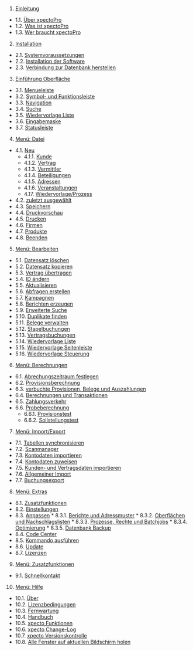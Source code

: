 1. [Einleitung](http://help.xpecto.de/Einleitung)
* 1.1. [Über xpectoPro](http://help.xpecto.de/Einleitung/Ueber_xpectoPro)
*  1.2. [Was ist xpectoPro](http://help.xpecto.de/Einleitung/Was_ist_xpectoPro)
*  1.3. [Wer braucht xpectoPro](http://help.xpecto.de/Einleitung/Wer_braucht_xpectoPro)
2.   [Installation](http://help.xpecto.de/Installation)
*  2.1. [Systemvoraussetzungen](http://help.xpecto.de/Installation/Systemvoraussetzungen)
*  2.2. [Installation der Software](http://help.xpecto.de/Installation/Installation_der_Software)
*  2.3. [Verbindung zur Datenbank herstellen](http://help.xpecto.de/Installation/Verbindung_zur_Datenbank_herstellen)
3.   [Einführung Oberfläche](http://help.xpecto.de/Einfuehrung_Oberflaeche)
*  3.1. [Menueleiste](http://help.xpecto.de/Einfuehrung_Oberflaeche/Menueleiste)
*  3.2. [Symbol- und Funktionsleiste](http://help.xpecto.de/Einfuehrung_Oberflaeche/Symbol-_und_Funktionsleiste)
*  3.3. [Navigation](http://help.xpecto.de/Einfuehrung_Oberflaeche/Navigation)
*  3.4. [Suche](http://help.xpecto.de/Einfuehrung_Oberflaeche/Suche)
*  3.5. [Wiedervorlage Liste](http://help.xpecto.de/Einfuehrung_Oberflaeche/Verträge_anlegen)
* 3.6. [Eingabemaske](http://help.xpecto.de/Einfuehrung_Oberflaeche/Eingabemaske)
*  3.7. [Statusleiste](http://help.xpecto.de/Einfuehrung_Oberflaeche/Statusleiste)
4. [Menü: Datei](http://help.xpecto.de/Datei)
* 4.1. [Neu](http://help.xpecto.de/Datei/Neu)
     * 4.1.1. [Kunde](http://help.xpecto.de/Datei/Neu/Kunde)
     * 4.1.2.  [Vertrag](http://help.xpecto.de/Datei/Neu/Vertrag)
     *  4.1.3. [Vermittler](http://help.xpecto.de/Datei/Neu/Vermittler)
     *  4.1.4. [Beteiligungen](http://help.xpecto.de/Datei/Neu/Beteiligungen)
     *  4.1.5. [Adressen](http://help.xpecto.de/Datei/Neu/Adressen)
     *  4.1.6. [Veranstaltungen](http://help.xpecto.de/Datei/Neu/Veranstaltungen)
     *  4.17. [Wiedervorlage/Prozess](http://help.xpecto.de/Datei/Neu/Wiedervorlage_Prozess)
 * 4.2. [zuletzt ausgewählt](http://help.xpecto.de/Datei/zuletzt_ausgewählt)
*  4.3. [Speichern](http://help.xpecto.de/Datei/Speichern)
*  4.4. [Druckvorschau](http://help.xpecto.de/Datei/Druckvorschau)
*  4.5. [Drucken](http://help.xpecto.de/Datei/Drucken)
* 4.6. [Firmen](http://help.xpecto.de/Datei/Firmen)
*  4.7. [Produkte](http://help.xpecto.de/Datei/Produkte)
*  4.8. [Beenden](http://help.xpecto.de/Datei/Beenden)
5. [Menü: Bearbeiten](http://help.xpecto.de/Bearbeiten)
*  5.1. [Datensatz löschen](http://help.xpecto.de/Bearbeiten/Datensatz_loeschen)
* 5.2. [Datensatz kopieren](http://help.xpecto.de/Bearbeiten/Datensatz_kopieren)
* 5.3. [Vertrag übertragen](http://help.xpecto.de/Bearbeiten/Vertrag_uebertragen)
* 5.4. [ID ändern](http://help.xpecto.de/Bearbeiten/ID_aendern)
* 5.5. [Aktualisieren](http://help.xpecto.de/Bearbeiten/Aktualisieren)
* 5.6. [Abfragen erstellen](http://help.xpecto.de/Bearbeiten/Abfragen_erstellen)
* 5.7. [Kampagnen](http://help.xpecto.de/Bearbeiten/Kampagnen)
* 5.8. [Berichten erzeugen](http://help.xpecto.de/Bearbeiten/Berichten_erzeugen)
* 5.9. [Erweiterte Suche](http://help.xpecto.de/Bearbeiten/Erweiterte_Suche)
* 5.10. [Duplikate finden](http://help.xpecto.de/Bearbeiten/Duplikate_finden)
* 5.11. [Belege verwalten](http://help.xpecto.de/Bearbeiten/Belege_verwalten)
*  5.12. [Stapelbuchungen](http://help.xpecto.de/Bearbeiten/Stapelbuchungen)
* 5.13. [Vertragsbuchungen](http://help.xpecto.de/Bearbeiten/Vertragsbuchungen)
* 5.14. [Wiedervorlage Liste](http://help.xpecto.de/Bearbeiten/Wiedervorlage_Liste)
* 5.15. [Wiedervorlage Seitenleiste](http://help.xpecto.de/Bearbeiten/Wiedervorlage_Seitenliste)
* 5.16.  [Wiedervorlage Steuerung](http://help.xpecto.de/Bearbeiten/Wiedervorlage_Steuereung)
6. [Menü: Berechnungen](http://help.xpecto.de/Berechnungen) 
*  6.1. [Abrechungszeitraum festlegen](http://help.xpecto.de/Berechnungen/Abrechnungszeitraum_festlegen)
*  6.2. [Provisionsberechnung](http://help.xpecto.de/Berechnungen/Provisionsberechnung)
*  6.3. [verbuchte Provisionen, Belege und Auszahlungen](http://help.xpecto.de/Berechnungen/verbuchte_Provisionen_Belege_und_Auszahlungen)
*  6.4. [Berechnungen und Transaktionen](http://help.xpecto.de/Berechnungen/Berechnungen_und_Transaktionen)
*  6.5. [Zahlungsverkehr](http://help.xpecto.de/Berechnungen/Zahlungsverkehr)
*  6.6. [Probeberechnung](http://help.xpecto.de/Berechnungen/Probeberechnung)
     *  6.6.1. [Provisionstest](http://help.xpecto.de/Berechnungen/Probeberechnung/Provisionstest)
     * 6.6.2. [Sollstellungstest](http://help.xpecto.de/Berechnungen/Probeberechnung/Sollstellungstest)
7.   [Menü: Import/Export](http://help.xpecto.de/Import_Export)
*  7.1. [Tabellen synchronisieren](http://help.xpecto.de/Import_Export/Tabellen_synchronisieren)
*  7.2. [Scanmanager](http://help.xpecto.de/Einleitung/Import_Export/Scanmanger)
*  7.3. [Kontodaten importieren](http://help.xpecto.de/Import_Export/Kontodaten_importieren)
* 7.4. [Kontodaten zuweisen](http://help.xpecto.de/Import_Export/Kontodaten_zuweisen)
* 7.5. [Kunden- und Vertragsdaten importieren](http://help.xpecto.de/Import_Export/Kunden-_und_Vertragsdaten_importieren)
* 7.6. [Allgemeiner Import](http://help.xpecto.de/Import_Export/Allgemeiner_Import)
*  7.7. [Buchungsexport](http://help.xpecto.de/Import_Export/Buchungsexport)
8.   [Menü: Extras](http://help.xpecto.de/Extras)
*  8.1. [Zusatzfunktionen](http://help.xpecto.de/Extras/Zusatzfunktionen)
*  8.2. [Einstellungen](http://help.xpecto.de/Extras/Einstellungen)
*  8.3. [Anpassen](http://help.xpecto.de/Extras/Anpassen)
           *  8.3.1. [Berichte und Adressmuster](http://help.xpecto.de/Extras/Anpassen/Berichte_und_Adressmuster)
           *  8.3.2. [Oberflächen und Nachschlagslisten](http://help.xpecto.de/Extras/Anpassen/Oberflaechen_und_Nachschlagslisten)
           *  8.3.3. [Prozesse, Rechte und Batchjobs](http://help.xpecto.de/Extras/Anpassen/Prozesse_Rechte_und_Batchjobs)
           *  8.3.4. [Optimierung](http://help.xpecto.de/Extras/Anpassen/Optimierung)
           *  8.3.5. [Datenbank Backup](http://help.xpecto.de/Extras/Anpassen/Datenbank_backup)
*  8.4. [Code Center](http://help.xpecto.de/Extras/Code_Center)
*  8.5. [Kommando ausführen](http://help.xpecto.de/Extras/Kommando_ausfuehren)
*  8.6. [Update](http://help.xpecto.de/Extras/Update)
*  8.7. [Lizenzen](http://help.xpecto.de/Extras/Lizenzen)
9. [Menü: Zusatzfunktionen](http://help.xpecto.de/Zusatzfunktionen)
 * 9.1. [Schnellkontakt](http://help.xpecto.de/Zusatzfunktionen/Schnellkontakt) 
10.   [Menü: Hilfe](http://help.xpecto.de/Hilfe)
* 10.1. [Über](http://help.xpecto.de/Hilfe/Ueber)
* 10.2. [Lizenzbedingungen](http://help.xpecto.de/Hilfe/Lizenzbedingungen)
* 10.3. [Fernwartung](http://help.xpecto.de/Hilfe/Fernwartung)
* 10.4. [Handbuch](http://help.xpecto.de/Hilfe/Handbuch)
* 10.5. [xpecto Funktionen](http://help.xpecto.de/Hilfe/xpectoPro_Funktionen)
* 10.6. [xpecto Change-Log](http://help.xpecto.de/Hilfe/xpectoPro_Change_Log)
*   10.7. [xpecto Versionskontrolle](http://help.xpecto.de/Hilfe/xpectoPro_Versionskontrolle)
*  10.8. [Alle Fenster auf aktuellen Bildschirm holen](http://help.xpecto.de/Hilfe/Alle_Fenster_auf_aktuellen_Bildschirm_holen)

